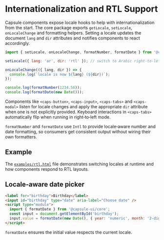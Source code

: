 # Internationalization and RTL Support

Capsule components expose locale hooks to help with internationalization
from the start. The core package exports `getLocale`, `setLocale`,
`onLocaleChange` and formatting helpers. Setting a locale updates the document
`lang` and `dir` attributes and notifies components to react accordingly.

```js
import { setLocale, onLocaleChange, formatNumber, formatDate } from '@capsule-ui/core';

setLocale({ lang: 'ar', dir: 'rtl' }); // switch to Arabic right‑to‑left

onLocaleChange(({ lang, dir }) => {
  console.log(`locale is now ${lang} (${dir})`);
});

console.log(formatNumber(1234.56));
console.log(formatDate(new Date()));
```

Components like `<caps-button>`, `<caps-input>`, `<caps-tabs>` and
`<caps-modal>` listen for locale changes and apply the appropriate `dir`
attribute when one is not explicitly provided. Keyboard interactions in
`<caps-tabs>` automatically flip when running in right‑to‑left mode.

`formatNumber` and `formatDate` use `Intl` to provide locale‑aware number and
date formatting, so consumers get consistent output without wiring their own
formatters.

## Example

The [`examples/rtl.html`](../examples/rtl.html) file demonstrates switching
locales at runtime and how components respond to RTL layouts.

## Locale-aware date picker

```html
<label for="birthday">Birthday</label>
<input id="birthday" type="date" aria-label="Choose date" />
<script type="module">
  import { formatDate } from '@capsule-ui/core';
  const input = document.getElementById('birthday');
  input.value = formatDate(new Date(), { year: 'numeric', month: '2-digit', day: '2-digit' });
</script>
```

`formatDate` ensures the initial value respects the current locale.
